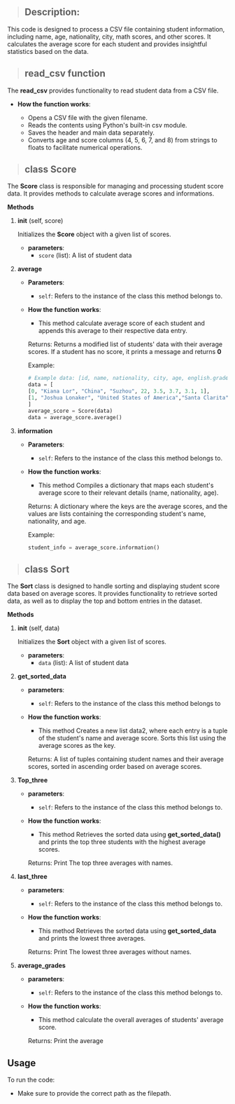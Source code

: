 >## **Description:**

This code is designed to process a CSV file containing student information, including name, age, nationality, city, math scores, and other scores. It calculates the average score for each student and provides insightful statistics based on the data.


>## **read_csv function**

The **read_csv** provides functionality to read student data from a CSV file. 

- **How the function works**:

    - Opens a CSV file with the given filename.
    - Reads the contents using Python's built-in csv module.
    - Saves the header and main data separately.
    - Converts age and score columns (4, 5, 6, 7, and 8) from strings to floats to facilitate numerical operations.
    

>## **class Score**

The **Score** class is responsible for managing and processing student score data. It provides methods to calculate average scores and informations.
    
**Methods**

1. **__init__**
    (self, score)

    Initializes the **Score** object with a given list of scores.

    - **parameters**:
        - `score` (list): A list of student data


2. **average**

    - **Parameters**:
        - `self`: Refers to the instance of the class this method belongs to.

    - **How the function works**:

        - This method calculate average score of each student and appends this average to their respective data entry.

        Returns: Returns a modified list of students' data with their average scores. If a student has no score, it prints a message and returns **0**

        Example:
        ```python
        # Example data: [id, name, nationality, city, age, english.grade, other scores...]
        data = [
        [0, "Kiana Lor", "China", "Suzhou", 22, 3.5, 3.7, 3.1, 1],
        [1, "Joshua Lonaker", "United States of America","Santa Clarita", 22, 2.9, 3.2, 3.6, 5]
        ]
        average_score = Score(data)
        data = average_score.average()
        ```


3. **information**

    - **Parameters**:
        - `self`: Refers to the instance of the class this method belongs to.

    - **How the function works**:

        - This method Compiles a dictionary that maps each student's average score to their relevant details (name, nationality, age).

        Returns: A dictionary where the keys are the average scores, and the values are lists containing the corresponding student's name, nationality, and age.

        Example:
        ```python
        student_info = average_score.information()
        ```


>## **class Sort**

The **Sort** class is designed to handle sorting and displaying student score data based on average scores. It provides functionality to retrieve sorted data, as well as to display the top and bottom entries in the dataset.

**Methods**

1. **__init__**
    (self, data)

    Initializes the **Sort** object with a given list of scores.

    - **parameters**:
        - `data` (list): A list of student data

2. **get_sorted_data**

    - **parameters**:
        - `self`: Refers to the instance of the class this method belongs to

    - **How the function works**:

        - This method Creates a new list data2, where each entry is a tuple of the student's name and average score.
        Sorts this list using the average scores as the key.

         Returns: A list of tuples containing student names and their average scores, sorted in ascending order based on average scores.

3. **Top_three**

    - **parameters**:
        - `self`: Refers to the instance of the class this method belongs to.
    
    - **How the function works**:

        - This method Retrieves the sorted data using **get_sorted_data()** and prints the top three students with the highest average scores.

        Returns: Print The top three averages with names.

4. **last_three**

    - **parameters**:
        - `self`: Refers to the instance of the class this method belongs to.
    
    - **How the function works**:

        - This method Retrieves the sorted data using **get_sorted_data** and prints the lowest three averages.

        Returns: Print The lowest three averages without names.

5. **average_grades**

    - **parameters**:
        - `self`: Refers to the instance of the class this method belongs to.

    - **How the function works**:

        - This method calculate the overall averages of students' average score.

        Returns: Print the average

## **Usage**

To run the code:
- Make sure to provide the correct path as the filepath.



        
